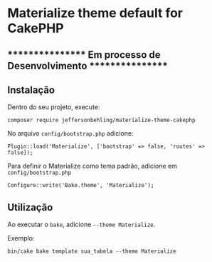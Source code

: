 # Materialize theme default for CakePHP

## *************** Em processo de Desenvolvimento ***************
## Instalação

Dentro do seu projeto, execute:
```
composer require jeffersonbehling/materialize-theme-cakephp
```

No arquivo `config/bootstrap.php` adicione:
```
Plugin::load('Materialize', ['bootstrap' => false, 'routes' => false]);
```


Para definir o Materialize como tema padrão, adicione em `config/bootstrap.php`
```
Configure::write('Bake.theme', 'Materialize');
```

## Utilização

Ao executar o `bake`, adicione `--theme Materialize`.

Exemplo:

```
bin/cake bake template sua_tabela --theme Materialize
```
